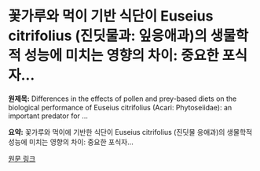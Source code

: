 # 꽃가루와 먹이 기반 식단이 Euseius citrifolius (진딧물과: 잎응애과)의 생물학적 성능에 미치는 영향의 차이: 중요한 포식자...

**원제목:** Differences in the effects of pollen and prey-based diets on the biological performance of Euseius citrifolius (Acari: Phytoseiidae): an important predator for …

**요약:** 꽃가루와 먹이에 기반한 식단이 Euseius citrifolius (진딧물 응애과)의 생물학적 성능에 미치는 영향의 차이: 중요한 포식자...

[원문 링크](https://scholar.google.com/scholar_url?url=https://link.springer.com/article/10.1007/s10493-025-01044-4&hl=ko&sa=X&d=3774111111384331841&ei=6ip1aPHRK7WP6rQPleKgkQQ&scisig=AAZF9b9tdSJN7MUakVuxxv-cgDUZ&oi=scholaralrt&hist=BNQUaiIAAAAJ:10702514552365139929:AAZF9b_p8ac5YEjatl29a6pJ1Eh_&html=&pos=7&folt=kw-top)
